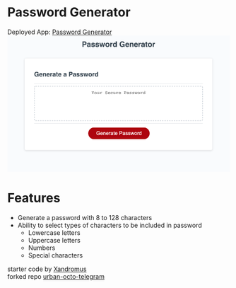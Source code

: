 # Password Generator
Deployed App: [Password Generator](https://highdynamics.github.io/password-generator)
![Picture of Password Generator Application](./assets/images/application.png)

# Features
- Generate a password with 8 to 128 characters
- Ability to select types of characters to be included in password
    - Lowercase letters
    - Uppercase letters
    - Numbers
    - Special characters

starter code by [Xandromus](https://github.com/Xandromus)  
forked repo [urban-octo-telegram](https://github.com/coding-boot-camp/urban-octo-telegram)
